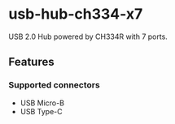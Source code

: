 # usb-hub-ch334-x7
USB 2.0 Hub powered by CH334R with 7 ports.

## Features

### Supported connectors

- USB Micro-B
- USB Type-C

